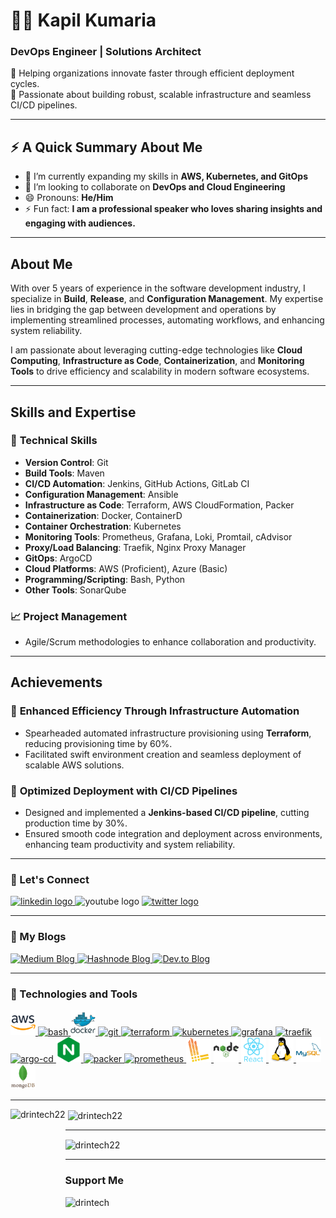 # 👨‍💻 **Kapil Kumaria**  
### DevOps Engineer | Solutions Architect  

🚀 Helping organizations innovate faster through efficient deployment cycles.  
🌟 Passionate about building robust, scalable infrastructure and seamless CI/CD pipelines.  

---

## ⚡ **A Quick Summary About Me**  

- 🌱 I’m currently expanding my skills in **AWS, Kubernetes, and GitOps**  
- 👯 I’m looking to collaborate on **DevOps and Cloud Engineering**  
- 😄 Pronouns: **He/Him**  
- ⚡ Fun fact: **I am a professional speaker who loves sharing insights and engaging with audiences.**  

---

## **About Me**  
With over 5 years of experience in the software development industry, I specialize in **Build**, **Release**, and **Configuration Management**. My expertise lies in bridging the gap between development and operations by implementing streamlined processes, automating workflows, and enhancing system reliability.  

I am passionate about leveraging cutting-edge technologies like **Cloud Computing**, **Infrastructure as Code**, **Containerization**, and **Monitoring Tools** to drive efficiency and scalability in modern software ecosystems.

---

## **Skills and Expertise**  
### 🔧 **Technical Skills**  
- **Version Control**: Git  
- **Build Tools**: Maven  
- **CI/CD Automation**: Jenkins, GitHub Actions, GitLab CI  
- **Configuration Management**: Ansible  
- **Infrastructure as Code**: Terraform, AWS CloudFormation, Packer  
- **Containerization**: Docker, ContainerD  
- **Container Orchestration**: Kubernetes  
- **Monitoring Tools**: Prometheus, Grafana, Loki, Promtail, cAdvisor  
- **Proxy/Load Balancing**: Traefik, Nginx Proxy Manager  
- **GitOps**: ArgoCD  
- **Cloud Platforms**: AWS (Proficient), Azure (Basic)  
- **Programming/Scripting**: Bash, Python  
- **Other Tools**: SonarQube  

### 📈 **Project Management**  
- Agile/Scrum methodologies to enhance collaboration and productivity.  

---

## **Achievements**  
### 🔹 **Enhanced Efficiency Through Infrastructure Automation**  
- Spearheaded automated infrastructure provisioning using **Terraform**, reducing provisioning time by 60%.  
- Facilitated swift environment creation and seamless deployment of scalable AWS solutions.  

### 🔹 **Optimized Deployment with CI/CD Pipelines**  
- Designed and implemented a **Jenkins-based CI/CD pipeline**, cutting production time by 30%.  
- Ensured smooth code integration and deployment across environments, enhancing team productivity and system reliability.  

---

<h3 align="left"> 🤝 Let's Connect </h3>

<div align="left">
  <a href="https://www.linkedin.com/in/kapil-kumaria/" target="_blank">
    <img src="https://img.shields.io/static/v1?message=LinkedIn&logo=linkedin&label=&color=0077B5&logoColor=white&labelColor=&style=for-the-badge" height="25" alt="linkedin logo"  />
  </a>
  <img src="https://img.shields.io/static/v1?message=Youtube&logo=youtube&label=&color=FF0000&logoColor=white&labelColor=&style=for-the-badge" height="25" alt="youtube logo"  />
  <a href="https://twitter.com/DrInTech22" target="_blank">
    <img src="https://img.shields.io/static/v1?message=Twitter&logo=twitter&label=&color=1DA1F2&logoColor=white&labelColor=&style=for-the-badge" height="25" alt="twitter logo"  />
  </a>
</div>

---

<h3 align="left">💬 My Blogs</h3>
<p align="left">
  <a href="https://medium.com/@kapil.kumaria" target="_blank">
    <img src="https://img.shields.io/badge/Medium-12100E?style=for-the-badge&logo=medium&logoColor=white" alt="Medium Blog"/>
  </a>
  <a href="https://hashnode.com/@KapilKumaria" target="_blank">
    <img src="https://img.shields.io/badge/Hashnode-2962FF?style=for-the-badge&logo=hashnode&logoColor=white" alt="Hashnode Blog"/>
  </a>
  <a href="https://dev.to/drintech" target="_blank">
    <img src="https://img.shields.io/badge/dev.to-0A0A0A?style=for-the-badge&logo=dev.to&logoColor=white" alt="Dev.to Blog"/>
  </a>
</p>

---

<h3 align="left">🔧 Technologies and Tools </h3>
<p align="left"> 
  <a href="https://aws.amazon.com" target="_blank" rel="noreferrer"> 
    <img src="https://raw.githubusercontent.com/devicons/devicon/master/icons/amazonwebservices/amazonwebservices-original-wordmark.svg" alt="aws" width="40" height="40"/> 
  </a> 
  <a href="https://www.gnu.org/software/bash/" target="_blank" rel="noreferrer"> 
    <img src="https://www.vectorlogo.zone/logos/gnu_bash/gnu_bash-icon.svg" alt="bash" width="40" height="40"/> 
  </a> 
  <a href="https://www.docker.com/" target="_blank" rel="noreferrer"> 
    <img src="https://raw.githubusercontent.com/devicons/devicon/master/icons/docker/docker-original-wordmark.svg" alt="docker" width="40" height="40"/> 
  </a> 
  <a href="https://git-scm.com/" target="_blank" rel="noreferrer"> 
    <img src="https://www.vectorlogo.zone/logos/git-scm/git-scm-icon.svg" alt="git" width="40" height="40"/> 
  </a> 
  <a href="https://www.terraform.io/" target="_blank" rel="noreferrer"> 
    <img src="https://www.vectorlogo.zone/logos/terraformio/terraformio-icon.svg" alt="terraform" width="40" height="40"/> 
  </a>
  <a href="https://kubernetes.io" target="_blank" rel="noreferrer"> 
    <img src="https://www.vectorlogo.zone/logos/kubernetes/kubernetes-icon.svg" alt="kubernetes" width="40" height="40"/> 
  </a> 
  <a href="https://grafana.com" target="_blank" rel="noreferrer"> 
    <img src="https://www.vectorlogo.zone/logos/grafana/grafana-icon.svg" alt="grafana" width="40" height="40"/> 
  </a> 
  <a href="https://traefik.io" target="_blank" rel="noreferrer"> 
    <img src="https://www.vectorlogo.zone/logos/traefikio/traefikio-icon.svg" alt="traefik" width="40" height="40"/> 
  </a> 
  <a href="https://argo-cd.readthedocs.io/" target="_blank" rel="noreferrer"> 
    <img src="https://www.vectorlogo.zone/logos/argoprojio/argoprojio-icon.svg" alt="argo-cd" width="40" height="40"/> 
  </a> 
  <a href="https://www.nginx.com/" target="_blank" rel="noreferrer"> 
    <img src="https://raw.githubusercontent.com/devicons/devicon/master/icons/nginx/nginx-original.svg" alt="nginx" width="40" height="40"/> 
  </a>
  <a href="https://www.packer.io/" target="_blank" rel="noreferrer">
    <img src="https://www.vectorlogo.zone/logos/packerio/packerio-icon.svg" alt="packer" width="40" height="40"/>
  </a>
  <a href="https://prometheus.io/" target="_blank" rel="noreferrer">
    <img src="https://raw.githubusercontent.com/prometheus/prometheus/main/documentation/images/prometheus-logo.png" alt="prometheus" width="40" height="40"/>
  </a>
  <a href="https://github.com/grafana/loki" target="_blank" rel="noreferrer">
    <img src="https://raw.githubusercontent.com/grafana/loki/main/docs/sources/logo.png" alt="loki" width="40" height="40"/>
  </a>
  <a href="https://nodejs.org/" target="_blank" rel="noreferrer">
    <img src="https://raw.githubusercontent.com/devicons/devicon/master/icons/nodejs/nodejs-original-wordmark.svg" alt="nodejs" width="40" height="40"/>
  </a>
  <a href="https://reactjs.org/" target="_blank" rel="noreferrer">
    <img src="https://raw.githubusercontent.com/devicons/devicon/master/icons/react/react-original-wordmark.svg" alt="react" width="40" height="40"/>
  </a>
  <a href="https://linux.org/" target="_blank" rel="noreferrer">
    <img src="https://raw.githubusercontent.com/devicons/devicon/master/icons/linux/linux-original.svg" alt="linux" width="40" height="40"/>
  </a>
  <a href="https://www.mysql.com/" target="_blank" rel="noreferrer">
    <img src="https://raw.githubusercontent.com/devicons/devicon/master/icons/mysql/mysql-original-wordmark.svg" alt="mysql" width="40" height="40"/>
  </a>
  <a href="https://www.mongodb.com/" target="_blank" rel="noreferrer">
    <img src="https://raw.githubusercontent.com/devicons/devicon/master/icons/mongodb/mongodb-original-wordmark.svg" alt="mongodb" width="40" height="40"/>
  </a>
</p>

---

<p><img height=200 align="left" src="https://github-readme-stats.vercel.app/api/top-langs?username=kapilkumaria&show_icons=true&theme=radical&locale=en&layout=compact" alt="drintech22" /></p>

<p>&nbsp;<img height=200 align="center" src="https://github-readme-stats.vercel.app/api?username=kapilkumaria&show_icons=true&theme=radical&locale=en" alt="drintech22" /></p>

---

<p><img height=200 align="center" src="https://github-readme-streak-stats.herokuapp.com/?user=kapilkumaria&show_icons=true&theme=radical" alt="drintech22" /></p>
 
---

<h3 align="left">Support Me</h3>
<p>
  <a href="https://www.buymeacoffee.com/drintech"> 
    <img align="left" src="https://cdn.buymeacoffee.com/buttons/v2/default-yellow.png" height="50" width="210" alt="drintech" />
  </a>
</p>
<br><br>
